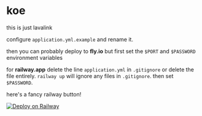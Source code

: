 # koe
this is just lavalink

configure `application.yml.example` and rename it.

then you can probably deploy to **fly.io** but first set the `$PORT` and `$PASSWORD` environment variables

for **railway.app** delete the line `application.yml` in `.gitignore` or delete the file entirely.
`railway up` will ignore any files in `.gitignore`.
then set `$PASSWORD`.

here's a fancy railway button!

[![Deploy on Railway](https://railway.app/button.svg)](https://railway.app/new?template=https%3A%2F%2Fgithub.com%2Fkotx%2Fkoe&envs=PASSWORD&PASSWORDDesc=Password+for+Lavalink)
